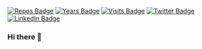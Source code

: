 [![Repos Badge](https://badges.pufler.dev/repos/aldodelgado)](https://github.com/aldodelgado)
[![Years Badge](https://badges.pufler.dev/years/aldodelgado)](https://github.com/aldodelgado)
[![Visits Badge](https://badges.pufler.dev/visits/aldodelgado/aldodelgado)](https://www.aldodelgado.me)
[![Twitter Badge](https://img.shields.io/badge/Twitter-Profile-informational?style=flat&logo=twitter&logoColor=white&color=1CA2F1)](https://twitter.com/aldo_delgado)
[![LinkedIn Badge](https://img.shields.io/badge/LinkedIn-Profile-informational?style=flat&logo=linkedin&logoColor=white&color=0D76A8)](https://www.linkedin.com/in/aldodelgado/)

### Hi there 👋

<!--
**aldodelgado/aldodelgado** is a ✨ _special_ ✨ repository because its `README.md` (this file) appears on your GitHub profile.

Here are some ideas to get you started:

- 🔭 I’m currently working on ...
- 🌱 I’m currently learning ...
- 👯 I’m looking to collaborate on ...
- 🤔 I’m looking for help with ...
- 💬 Ask me about ...
- 📫 How to reach me: ...
- 😄 Pronouns: ...
- ⚡ Fun fact: ...
-->
